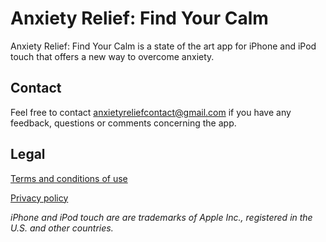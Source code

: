# Anxiety Relief: Find Your Calm

Anxiety Relief: Find Your Calm is a state of the art app for iPhone and iPod touch that offers a new way to overcome anxiety.

## Contact

Feel free to contact anxietyreliefcontact@gmail.com if you have any feedback, questions or comments concerning the app.

## Legal

[Terms and conditions of use]("terms")

[Privacy policy]("privacy-policy")

*iPhone and iPod touch are are trademarks of Apple Inc., registered in the U.S. and other countries.*

